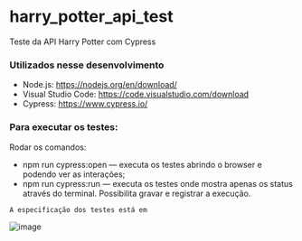 # harry_potter_api_test
  Teste da API Harry Potter com Cypress
  
### Utilizados nesse desenvolvimento
  
* Node.js: https://nodejs.org/en/download/
* Visual Studio Code: https://code.visualstudio.com/download
* Cypress: https://www.cypress.io/

### Para executar os testes:
Rodar os comandos:

* npm run cypress:open — executa os testes abrindo o browser e podendo ver as interações;
* npm run cypress:run — executa os testes onde mostra apenas os status através do terminal. Possibilita gravar e registrar a execução.

```
A especificação dos testes está em 
```
![image](https://user-images.githubusercontent.com/69819910/90849574-f4f27380-e345-11ea-9bda-72f861ab963a.png)

